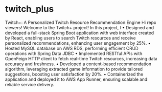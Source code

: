 # twitch_plus
Twitch+: A Personalized Twitch Resource Recommendation Engine
Hi repo viewers! Welcome to the Twitch+ project! In this project, I
•	Designed and developed a full-stack Spring Boot application with web interface created by React, enabling users to search Twitch resources and receive personalized recommendations, enhancing user engagement by 25%.
•	Hosted MySQL database on AWS RDS, performing efficient CRUD operations with Spring Data JDBC
•	Implemented RESTful APIs with OpenFeign HTTP client to fetch real-time Twitch resources, increasing data accuracy and freshness.
•	Developed a content-based recommendation algorithm, leveraging extracted game information to provide tailored suggestions, boosting user satisfaction by 20%.
•	Containerized the application and deployed it to AWS App Runner, ensuring scalable and reliable service delivery.

